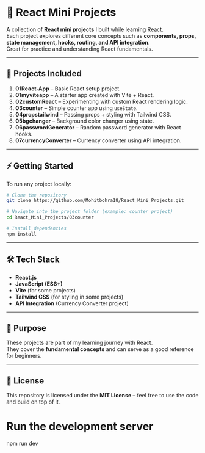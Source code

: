 # 🚀 React Mini Projects

A collection of **React mini projects** I built while learning React.  
Each project explores different core concepts such as **components, props, state management, hooks, routing, and API integration**.  
Great for practice and understanding React fundamentals.  

---

## 📂 Projects Included

1. **01React-App** – Basic React setup project.  
2. **01myviteapp** – A starter app created with Vite + React.  
3. **02customReact** – Experimenting with custom React rendering logic.  
4. **03counter** – Simple counter app using `useState`.  
5. **04propstailwind** – Passing props + styling with Tailwind CSS.  
6. **05bgchanger** – Background color changer using state.  
7. **06passwordGenerator** – Random password generator with React hooks.  
8. **07currencyConverter** – Currency converter using API integration.  

---

## ⚡ Getting Started

To run any project locally:

```bash
# Clone the repository
git clone https://github.com/Mohitbohra18/React_Mini_Projects.git

# Navigate into the project folder (example: counter project)
cd React_Mini_Projects/03counter

# Install dependencies
npm install
```

---

## 🛠️ Tech Stack

- **React.js**
- **JavaScript (ES6+)**
- **Vite** (for some projects)
- **Tailwind CSS** (for styling in some projects)
- **API Integration** (Currency Converter project)

---

## 🎯 Purpose

These projects are part of my learning journey with React.  
They cover the **fundamental concepts** and can serve as a good reference for beginners.  

---

## 📜 License

This repository is licensed under the **MIT License** – feel free to use the code and build on top of it.

# Run the development server
npm run dev
